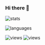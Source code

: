 ### Hi there 👋

![stats](https://github-readme-stats.vercel.app/api?username=reslear&hide=contribs&show_icons=true&theme=dark)

![languages](https://github-readme-stats.vercel.app/api/top-langs/?username=reslear&layout=compact&theme=dark)

![views](https://komarev.com/ghpvc/?username=reslear)
![views](https://hit.yhype.me/github/profile?user_id=12596485)

<!--
**reslear/reslear** is a ✨ _special_ ✨ repository because its `README.md` (this file) appears on your GitHub profile.

Here are some ideas to get you started:

- 🔭 I’m currently working on ...
- 🌱 I’m currently learning ...
- 👯 I’m looking to collaborate on ...
- 🤔 I’m looking for help with ...
- 💬 Ask me about ...
- 📫 How to reach me: ...
- 😄 Pronouns: ...
- ⚡ Fun fact: ...

12567
-->
